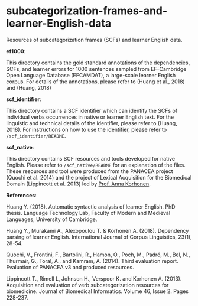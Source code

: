 # subcategorization-frames-and-learner-English-data
Resources of subcategorization frames (SCFs) and learner English data.

**ef1000**:

This directory contains the gold standard annotations of the dependencies, SCFs, and learner errors for 1000 sentences sampled from EF-Cambridge Open Language Database (EFCAMDAT), a large-scale learner English corpus. For details of the annotations, please refer to (Huang et al., 2018) and (Huang, 2018)

**scf_identifier**:

This directory contains a SCF identifier which can identify the SCFs of individual verbs occurrences in native or learner English text. For the linguistic and technical details of the identifier, please refer to (Huang, 2018). For instructions on how to use the identifier, please refer to `/scf_identifier/README`.


**scf_native**:

This directory contains SCF resources and tools developed for native English. Please refer to `/scf_native/README` for an explanation of the files. These resources and tool were produced from the PANACEA project (Quochi et al. 2014) and the project of Lexical Acquisition for the Biomedical Domain (Lippincott et al. 2013) led by [Prof. Anna Korhonen](https://www.cl.cam.ac.uk/~alk23/).



**References**:

Huang Y. (2018). Automatic syntactic analysis of learner English. PhD thesis. Language Technology Lab, Faculty of Modern and Medieval Languages, University of Cambridge.

Huang Y., Murakami A., Alexopoulou T. & Korhonen A. (2018). Dependency parsing of learner English. International Journal of Corpus Linguistics, 23(1), 28-54.

Quochi, V., Frontini, F., Bartolini, R., Hamon, O., Poch, M., Padró, M., Bel, N., Thurmair, G., Toral, A., and Kamram, A. (2014). Third evaluation report. Evaluation of PANACEA v3 and produced resources.

Lippincott T., Rimell L, Johnson H., Verspoor K. and Korhonen A. (2013). Acquisition and evaluation of verb subcategorization resources for biomedicine. Journal of Biomedical Informatics. Volume 46, Issue 2. Pages 228-237.
